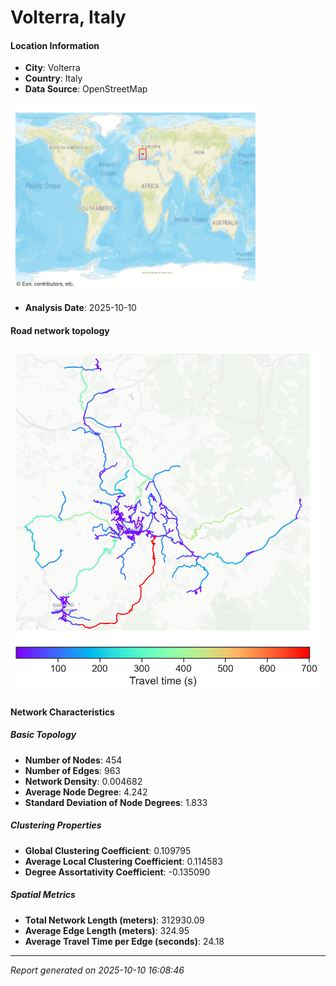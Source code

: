 # Volterra, Italy

#### Location Information

- **City**: Volterra
- **Country**: Italy
- **Data Source**: OpenStreetMap
<img src="Volterra_location.png" alt="Volterra Location Map" width="400" />

- **Analysis Date**: 2025-10-10

#### Road network topology

<img src="Volterra_network_map.png" alt="Volterra Road Network Map" width="500"/>

#### Network Characteristics

##### Basic Topology

- **Number of Nodes**: 454
- **Number of Edges**: 963
- **Network Density**: 0.004682
- **Average Node Degree**: 4.242
- **Standard Deviation of Node Degrees**: 1.833

##### Clustering Properties

- **Global Clustering Coefficient**: 0.109795
- **Average Local Clustering Coefficient**: 0.114583
- **Degree Assortativity Coefficient**: -0.135090

##### Spatial Metrics

- **Total Network Length (meters)**: 312930.09
- **Average Edge Length (meters)**: 324.95
- **Average Travel Time per Edge (seconds)**: 24.18

---
*Report generated on 2025-10-10 16:08:46*

